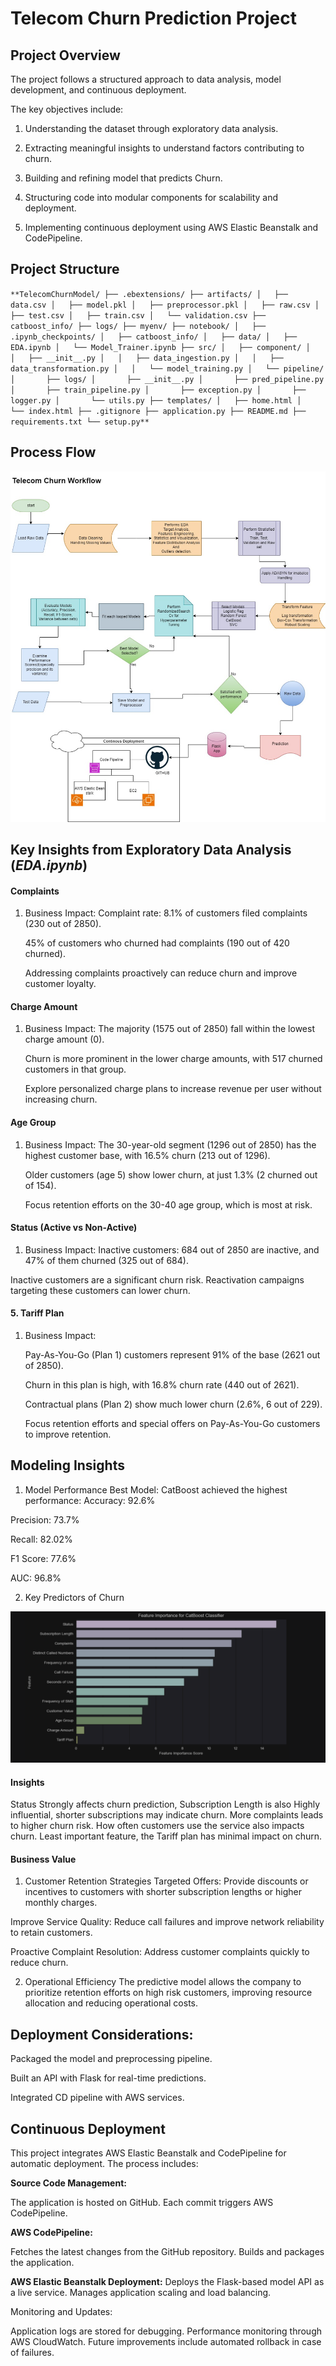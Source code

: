 # Telecom Churn Prediction Project

## Project Overview

The project follows a structured approach to data analysis, model development, and continuous deployment.

The key objectives include:

1. Understanding the dataset through exploratory data  analysis.

2. Extracting meaningful insights to understand factors contributing to churn.

3. Building and refining model that predicts Churn.

4. Structuring code into modular components for scalability and deployment.

5. Implementing continuous deployment using AWS Elastic Beanstalk and CodePipeline.



## Project Structure

`**TelecomChurnModel/
├── .ebextensions/
├── artifacts/
│   ├── data.csv
│   ├── model.pkl
│   ├── preprocessor.pkl
│   ├── raw.csv
│   ├── test.csv
│   ├── train.csv
│   └── validation.csv
├── catboost_info/
├── logs/
├── myenv/
├── notebook/
│   ├── .ipynb_checkpoints/
│   ├── catboost_info/
│   ├── data/
│   ├── EDA.ipynb
│   └── Model_Trainer.ipynb
├── src/
│   ├── component/
│   │   ├── __init__.py
│   │   ├── data_ingestion.py
│   │   ├── data_transformation.py
│   │   └── model_training.py
│   └── pipeline/
│       ├── logs/
│       ├── __init__.py
│       ├── pred_pipeline.py
│       ├── train_pipeline.py
│       ├── exception.py
│       ├── logger.py
│       └── utils.py
├── templates/
│   ├── home.html
│   └── index.html
├── .gitignore
├── application.py
├── README.md
├── requirements.txt
└── setup.py**`

## Process Flow
![Alt text](images/Churn_Workflow.jpg)


## Key Insights from Exploratory Data Analysis (_EDA.ipynb_)

#### Complaints
1. Business Impact:
   Complaint rate: 8.1% of customers filed complaints (230 out of 2850).

    45% of customers who churned had complaints (190 out of 420 churned).
    
    Addressing complaints proactively can reduce churn and improve customer loyalty.



#### Charge Amount
1. Business Impact:
    The majority (1575 out of 2850) fall within the lowest charge amount (0).

    Churn is more prominent in the lower charge amounts, with 517 churned customers in that group.
   
    Explore personalized charge plans to increase revenue per user without increasing churn.


####  Age Group
1. Business Impact:
    The 30-year-old segment (1296 out of 2850) has the highest customer base, with 16.5% churn (213 out of 1296).
   
    Older customers (age 5) show lower churn, at just 1.3% (2 churned out of 154).
   
    Focus retention efforts on the 30-40 age group, which is most at risk.



#### Status (Active vs Non-Active)
1. Business Impact:
Inactive customers: 684 out of 2850 are inactive, and 47% of them churned (325 out of 684).

Inactive customers are a significant churn risk. Reactivation campaigns targeting these customers can lower churn.
    



    


#### 5. Tariff Plan
   1. Business Impact:
   
        Pay-As-You-Go (Plan 1) customers represent 91% of the base (2621 out of 2850).
       
        Churn in this plan is high, with 16.8% churn rate (440 out of 2621).
        
        Contractual plans (Plan 2) show much lower churn (2.6%, 6 out of 229).
        
        Focus retention efforts and special offers on Pay-As-You-Go customers to improve retention.



## Modeling Insights

1. Model Performance
   Best Model: CatBoost achieved the highest performance:
Accuracy: 92.6%

Precision: 73.7%

Recall: 82.02%

F1 Score: 77.6%

AUC: 96.8%

2. Key Predictors of Churn

![Alt text](images/featureImportance.png)

#### Insights
Status Strongly affects churn prediction,
Subscription Length is also Highly influential, shorter subscriptions may indicate churn.
More complaints leads to higher churn risk.
How often customers use the service also impacts churn.
Least important	feature, the Tariff plan has minimal impact on churn.



#### Business Value
1. Customer Retention Strategies
Targeted Offers: Provide discounts or incentives to customers with shorter subscription lengths or higher monthly charges.

Improve Service Quality: Reduce call failures and improve network reliability to retain customers.

Proactive Complaint Resolution: Address customer complaints quickly to reduce churn.

2. Operational Efficiency
   The predictive model allows the company to prioritize retention efforts on high risk customers, improving resource allocation and reducing operational costs.



## **Deployment Considerations:**

Packaged the model and preprocessing pipeline.

Built an API with Flask for real-time predictions.

Integrated CD pipeline with AWS services.

## Continuous Deployment

This project integrates AWS Elastic Beanstalk and CodePipeline for automatic deployment. The process includes:

**Source Code Management:**

The application is hosted on GitHub. Each commit triggers AWS CodePipeline.

**AWS CodePipeline:**

Fetches the latest changes from the GitHub repository. Builds and packages the application.

**AWS Elastic Beanstalk Deployment:** Deploys the Flask-based model API as a live service. Manages application scaling and load balancing.

Monitoring and Updates:

Application logs are stored for debugging. Performance monitoring through AWS CloudWatch. Future improvements include automated rollback in case of failures.

